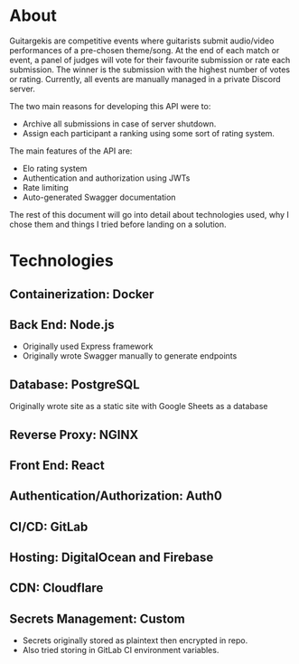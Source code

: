 # About

Guitargekis are competitive events where guitarists submit audio/video performances of a pre-chosen theme/song. At the end of each match or event, a panel of judges will vote for their favourite submission or rate each submission. The winner is the submission with the highest number of votes or rating. Currently, all events are manually managed in a private Discord server.

The two main reasons for developing this API were to:
 - Archive all submissions in case of server shutdown.
 - Assign each participant a ranking using some sort of rating system.

The main features of the API are:
 - Elo rating system
 - Authentication and authorization using JWTs
 - Rate limiting
 - Auto-generated Swagger documentation

The rest of this document will go into detail about technologies used, why I chose them and things I tried before landing on a solution.

# Technologies

## Containerization: Docker

## Back End: Node.js

 - Originally used Express framework
 - Originally wrote Swagger manually to generate endpoints

## Database: PostgreSQL

Originally wrote site as a static site with Google Sheets as a database

## Reverse Proxy: NGINX

## Front End: React

## Authentication/Authorization: Auth0

## CI/CD: GitLab

## Hosting: DigitalOcean and Firebase

## CDN: Cloudflare

## Secrets Management: Custom

 - Secrets originally stored as plaintext then encrypted in repo.
 - Also tried storing in GitLab CI environment variables.